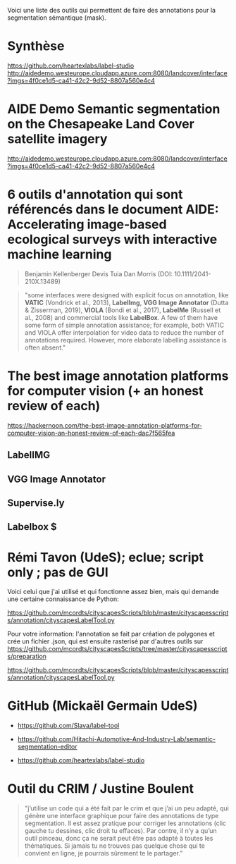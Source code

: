 Voici une liste des outils qui permettent de faire des annotations pour la segmentation sémantique (mask).  

# Synthèse 
<https://github.com/heartexlabs/label-studio>
<http://aidedemo.westeurope.cloudapp.azure.com:8080/landcover/interface?imgs=4f0ce1d5-ca41-42c2-9d52-8807a560e4c4>


# AIDE Demo Semantic segmentation on the Chesapeake Land Cover satellite imagery
<http://aidedemo.westeurope.cloudapp.azure.com:8080/landcover/interface?imgs=4f0ce1d5-ca41-42c2-9d52-8807a560e4c4>


# 6 outils d'annotation qui sont référencés dans le document AIDE: Accelerating image‐based ecological surveys with interactive machine learning

> Benjamin Kellenberger
 Devis Tuia
 Dan Morris 
 (DOI: 10.1111/2041-210X.13489)
 

> "some interfaces were designed with explicit focus on annotation, like __VATIC__ (Vondrick et al., 2013), __LabelImg__, __VGG Image Annotator__ (Dutta & Zisserman, 2019), __VIOLA__ (Bondi et al., 2017), __LabelMe__ (Russell et al., 2008) and commercial tools like __LabelBox__. A few of them have some form of simple annotation assistance; for example, both VATIC and VIOLA offer interpolation for video data to reduce the number of annotations required. However, more elaborate labelling assistance is often absent."

# The best image annotation platforms for computer vision (+ an honest review of each)
<https://hackernoon.com/the-best-image-annotation-platforms-for-computer-vision-an-honest-review-of-each-dac7f565fea>

## LabelIMG
## VGG Image Annotator
## Supervise.ly
## Labelbox $

# Rémi Tavon (UdeS); eclue; script only ; pas de GUI

Voici celui que j'ai utilisé et qui fonctionne assez bien, mais qui demande une certaine connaissance de Python:

<https://github.com/mcordts/cityscapesScripts/blob/master/cityscapesscripts/annotation/cityscapesLabelTool.py>

Pour votre information: l'annotation se fait par création de polygones et crée un fichier .json, qui est ensuite rasterisé par d'autres outils sur <https://github.com/mcordts/cityscapesScripts/tree/master/cityscapesscripts/preparation>

<https://github.com/mcordts/cityscapesScripts/blob/master/cityscapesscripts/annotation/cityscapesLabelTool.py>

# GitHub (Mickaël Germain  UdeS)

* <https://github.com/Slava/label-tool>

* <https://github.com/Hitachi-Automotive-And-Industry-Lab/semantic-segmentation-editor>

* <https://github.com/heartexlabs/label-studio>

# Outil du CRIM / Justine Boulent

> "j’utilise un code qui a été fait par le crim et que j’ai un peu adapté, qui génère une interface graphique pour faire des annotations de type segmentation. Il est assez pratique pour corriger les annotations (clic gauche tu dessines, clic droit tu effaces). Par contre, il n’y a qu’un outil pinceau, donc ça ne serait peut être pas adapté à toutes les thématiques. Si jamais tu ne trouves pas quelque chose qui te convient en ligne, je pourrais sûrement te le partager."
